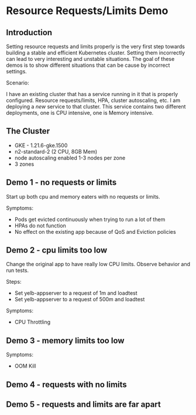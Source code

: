 # Resource Requests/Limits Demo

## Introduction

Setting resource requests and limits properly is the very first step towards building a stable and efficient Kubernetes cluster. Setting them incorrectly can lead to very interesting and unstable situations. The goal of these demos is to show different situations that can be cause by incorrect settings.

Scenario:

I have an existing cluster that has a service running in it that is properly configured. Resource requests/limits, HPA, cluster autoscaling, etc. I am deploying a _new_ service to that cluster. This service contains two different deployments, one is CPU intensive, one is Memory intensive.

## The Cluster

- GKE - 1.21.6-gke.1500
- n2-standard-2 (2 CPU, 8GB Mem)
- node autoscaling enabled 1-3 nodes per zone
- 3 zones

## Demo 1 - no requests or limits

Start up both cpu and memory eaters with no requests or limits.

Symptoms:
- Pods get evicted continuously when trying to run a lot of them
- HPAs do not function
- No effect on the existing app because of QoS and Eviction policies

## Demo 2 - cpu limits too low

Change the original app to have really low CPU limits. Observe behavior and run tests.

Steps:
- Set yelb-appserver to a request of 1m and loadtest
- Set yelb-appserver to a request of 500m and loadtest

Symptoms:
- CPU Throttling

## Demo 3 - memory limits too low

Symptoms:
- OOM Kill

## Demo 4 - requests with no limits

## Demo 5 - requests and limits are far apart

